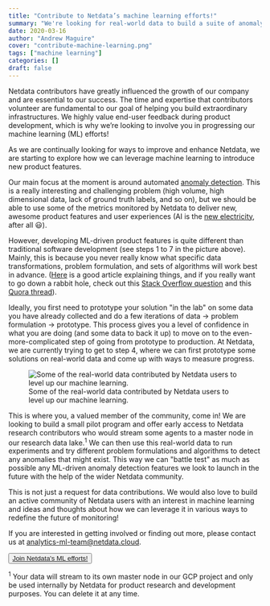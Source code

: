 ```yaml
---
title: "Contribute to Netdata’s machine learning efforts!"
summary: "We're looking for real-world data to build a suite of anomaly detection tools into your favorite open-source monitoring agent. Want to join us?"
date: 2020-03-16
author: "Andrew Maguire" 
cover: "contribute-machine-learning.png"
tags: ["machine learning"] 
categories: [] 
draft: false
---
```


Netdata contributors have greatly influenced the growth of our company and are essential to our success. The time and
expertise that contributors volunteer are fundamental to our goal of helping you build extraordinary infrastructures. We
highly value end-user feedback during product development, which is why we’re looking to involve you in progressing our
machine learning (ML) efforts! 

<!--more-->

As we are continually looking for ways to improve and enhance Netdata, we are starting to explore how we can leverage
machine learning to introduce new product features.

Our main focus at the moment is around automated [anomaly detection](https://en.wikipedia.org/wiki/Anomaly_detection).
This is a really interesting and challenging problem (high volume, high dimensional data, lack of ground truth labels,
and so on), but we should be able to use some of the metrics monitored by Netdata to deliver new, awesome product
features and user experiences (AI is the [new
electricity](https://www.gsb.stanford.edu/insights/andrew-ng-why-ai-new-electricity), after all 😃). 

However, developing ML-driven product features is quite different than traditional software development (see steps 1 to
7 in the picture above). Mainly, this is because you never really know what specific data transformations, problem
formulation, and sets of algorithms will work best in advance.
([Here](https://www.kdnuggets.com/2019/09/no-free-lunch-data-science.html) is a good article explaining things, and if
you really want to go down a rabbit hole, check out this [Stack Overflow
question](https://ai.stackexchange.com/questions/15650/what-are-the-implications-of-the-no-free-lunch-theorem-for-machine-learning)
and this [Quora
thread](https://www.quora.com/What-does-the-No-Free-Lunch-theorem-mean-for-machine-learning-In-what-ways-do-popular-ML-algorithms-overcome-the-limitations-set-by-this-theorem)).

Ideally, you first need to prototype your solution "in the lab" on some data you have already collected and do a few
iterations of data → problem formulation → prototype. This process gives you a level of confidence in what you are doing
(and some data to back it up) to move on to the even-more-complicated step of going from prototype to production. At
Netdata, we are currently trying to get to step 4, where we can first prototype some solutions on real-world data and
come up with ways to measure progress.

<figure>
  <img src="/img/contribute-machine-learning-charts.jpg" alt="Some of the real-world data contributed by Netdata users to level up our machine learning.">
  <figcaption>Some of the real-world data contributed by Netdata users to level up our machine learning.</figcaption>
</figure>

This is where you, a valued member of the community, come in! We are looking to build a small pilot program and offer
early access to Netdata research contributors who would stream some agents to a master node in our research data
lake.<sup>1</sup> We can then use this real-world data to run experiments and try different problem formulations
and algorithms to detect any anomalies that might exist. This way we can "battle test" as much as possible any
ML-driven anomaly detection features we look to launch in the future with the help of the wider Netdata community.

This is not just a request for data contributions. We would also love to build an active community of Netdata users with
an interest in machine learning and ideas and thoughts about how we can leverage it in various ways to redefine the
future of monitoring!

If you are interested in getting involved or finding out more, please contact us at
[analytics-ml-team@netdata.cloud](mailto:analytics-ml-team@netdata.cloud). 

<div class="post-cta">
<button>
  <a href="mailto:analytics-ml-team@netdata.cloud">Join Netdata's ML efforts!</a>
</button>
</div>

<sup>1</sup> Your data will stream to its own master node in our GCP project and only be used internally by Netdata for
product research and development purposes. You can delete it at any time.
